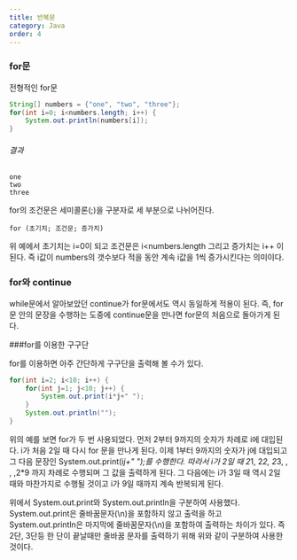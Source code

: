 ```yaml
---
title: 반복문
category: Java
order: 4
---
```


### for문
전형적인 for문
```java
String[] numbers = {"one", "two", "three"};
for(int i=0; i<numbers.length; i++) {
    System.out.println(numbers[i]);
}
```
###### 결과
```
one
two
three
```

for의 조건문은 세미콜론(;)을 구분자로 세 부분으로 나뉘어진다.
```
for (초기치; 조건문; 증가치)
```
위 예에서 초기치는 i=0이 되고 조건문은 i<numbers.length 그리고 증가치는 i++ 이 된다. 즉 i값이 numbers의 갯수보다 적을 동안 계속 i값을 1씩 증가시킨다는 의미이다.
### for와 continue

while문에서 알아보았던 continue가 for문에서도 역시 동일하게 적용이 된다. 즉, for문 안의 문장을 수행하는 도중에 continue문을 만나면 for문의 처음으로 돌아가게 된다.

###for를 이용한 구구단

for를 이용하면 아주 간단하게 구구단을 출력해 볼 수가 있다.
```java
for(int i=2; i<10; i++) {
    for(int j=1; j<10; j++) {
        System.out.print(i*j+" ");
    }
    System.out.println("");
}
```
위의 예를 보면 for가 두 번 사용되었다. 먼저 2부터 9까지의 숫자가 차례로 i에 대입된다. i가 처음 2일 때 다시 for 문을 만나게 된다. 이제 1부터 9까지의 숫자가 j에 대입되고 그 다음 문장인 System.out.print(i*j+" ");를 수행한다. 따라서 i가 2일 때 2*1, 2*2, 2*3, , , ,2*9 까지 차례로 수행되며 그 값을 출력하게 된다. 그 다음에는 i가 3일 때 역시 2일 때와 마찬가지로 수행될 것이고 i가 9일 때까지 계속 반복되게 된다.

위에서 System.out.print와 System.out.println을 구분하여 사용했다. System.out.print은 줄바꿈문자(\n)을 포함하지 않고 출력을 하고 System.out.println은 마지막에 줄바꿈문자(\n)을 포함하여 출력하는 차이가 있다. 즉 2단, 3단등 한 단이 끝날때만 줄바꿈 문자를 출력하기 위해 위와 같이 구분하여 사용한 것이다.
